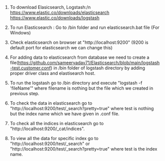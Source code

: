 1. To  download Elasicsearch, Logstash:/n
  https://www.elastic.co/downloads/elasticsearch
  https://www.elastic.co/downloads/logstash

2. To run Elasticsearch :
  Go to /bin folder and run elasticsearch.bat file (For Windows)

3. Check elasticsearch on browser at "http://localhost:9200" (9200 is default port for elasticsearch we can change this)

4. For adding data to elasticsearch from database we need to create a file(https://github.com/sameeryadav71/Elasticsearch/blob/main/logstash-test.customer.conf) in /bin folder of    logstash directory by adding proper driver class and elastisearch host.

5. To run the logstash go to /bin directory and execute "logstash -f 'fileName'" where filename is nothing but the file which we created in previous step.

6. To check the data in elasticsearch go to "http://localhost:9200/test/_search?pretty=true" where test is nothing but the index name which we have given in .conf file.

7. To check all the indices in elasticsearch go to "http://localhost:9200/_cat/indices".

8. To view all the data for specific index go to "http://localhost:9200/test/_search" or "http://localhost:9200/test/_search?pretty=true" where test is the index name.
